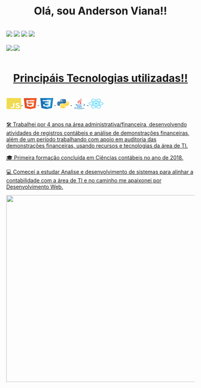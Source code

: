   <h1 align=center>Olá, sou Anderson Viana!!</h1>
  
<br>
 
<div> 
  <a href="https://instagram.com/anderson_viana50" target="_blank"><img src="https://img.shields.io/badge/-Instagram-%23E4405F?style=for-the-badge&logo=instagram&logoColor=white" target="_blank"></a>
   <a href = "mailto:anderson_viana16@outlook.com"><img src="https://img.shields.io/badge/Microsoft_Outlook-0078D4?style=for-the-badge&logo=microsoft-outlook&logoColor=white"target="_blank"></a>
  <a href = "mailto:andersonviana50@gmail.com"><img src="https://img.shields.io/badge/Gmail-D14836?style=for-the-badge&logo=gmail&logoColor=white" target="_blank"></a>
  <a href="https://www.linkedin.com/in/anderson-viana-644226179/" target="_blank"><img src="https://img.shields.io/badge/-LinkedIn-%230077B5?style=for-the-badge&logo=linkedin&logoColor=white" target="_blank"></a> 
</div>
<br>
 <div>
  <a href="https://github.com/andersonv16">
  <img align=center height="160em" src="https://github-readme-stats.vercel.app/api?username=andersonv16&show_icons=true&theme=synthwave&include_all_commits=true&count_private=true"/>
  <img align=center height="160em" src="https://github-readme-stats.vercel.app/api/top-langs/?username=andersonv16&layout=compact&langs_count=7&theme=synthwave"/>
</div>
  <br>
    <h1 align=center>Principáis Tecnologias utilizadas!!</h1>
 <div style="display: inline_block"><br>
  <img align="center" alt="Anderson-Js" height="30" width="40" src="https://raw.githubusercontent.com/devicons/devicon/master/icons/javascript/javascript-plain.svg">
  <img align="center" alt="Anderson-HTML" height="30" width="40" src="https://raw.githubusercontent.com/devicons/devicon/master/icons/html5/html5-original.svg">
  <img align="center" alt="Anderson-CSS" height="30" width="40" src="https://raw.githubusercontent.com/devicons/devicon/master/icons/css3/css3-original.svg">
  <img align="center" alt="Anderson-Python" height="30" width="40" src="https://raw.githubusercontent.com/devicons/devicon/master/icons/python/python-original.svg">
      <img align="center" alt="Anderson-Java" height="30" width="40" src="https://raw.githubusercontent.com/devicons/devicon/master/icons/java/java-original.svg">
   <img align="center" alt="Anderson-React" height="30" width="40" src="https://raw.githubusercontent.com/devicons/devicon/master/icons/react/react-original.svg">
</div>
 <br>
 

🛠️ Trabalhei por 4 anos na área administrativa/financeira, desenvolvendo atividades de registros contábeis e análise de demonstrações financeiras, além de um período trabalhando com apoio em auditoria das demonstrações financeiras, usando recursos e tecnologias da área de TI.
  
🎓 Primeira formação concluída em Ciências contábeis no ano de 2018.  
  
💻 Comecei a estudar Analise e desenvolvimento de sistemas para alinhar a contabilidade com a área de TI e no caminho me apaixonei por Desenvolvimento Web.
 
<img height="500" width="1000"  src="https://media.giphy.com/media/Q9aBxHn9fTqKs/source.gif?cid=ecf05e474uw9j3j5ox2d7rcl5qbs2pscx3h2o5myv8j9kyfx&rid=source.gif&ct=g">
